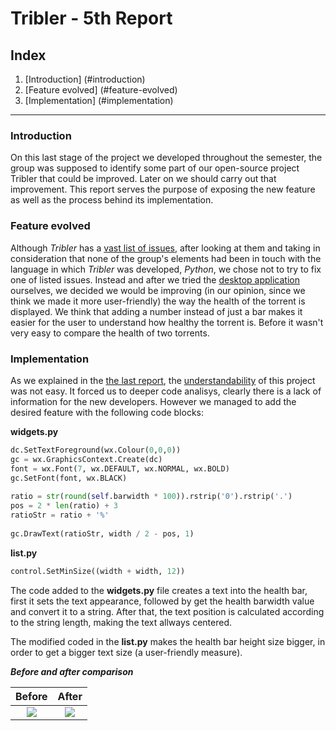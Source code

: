 # Tribler - 5th Report

## Index

1. [Introduction] (#introduction)
2. [Feature evolved] (#feature-evolved)
3. [Implementation] (#implementation)

***

### Introduction

On this last stage of the project we developed throughout the semester, the group was supposed to identify some part of our open-source project Tribler that could be improved. Later on we should carry out that improvement. This report serves the purpose of exposing the new feature as well as the process behind its implementation.

### Feature evolved

Although _Tribler_ has a [vast list of issues](https://github.com/Tribler/tribler/issues), after looking at them and taking in consideration that none of the group's elements had been in touch with the language in which _Tribler_ was developed, _Python_, we chose not to try to fix one of listed issues. Instead and after we tried the [desktop application](https://github.com/Tribler/tribler/releases/tag/v6.4.3) ourselves, we decided we would be improving (in our opinion, since we think we made it more user-friendly) the way the health of the torrent is displayed. We think that adding a number instead of just a bar makes it easier for the user to understand how healthy the torrent is. Before it wasn't very easy to compare the health of two torrents.

### Implementation

As we explained in the [the last report](https://github.com/pedrofraga/tribler/blob/devel/esof-docs/4.%20Software%20Verification%20and%20Validation.md), the [understandability](https://github.com/pedrofraga/tribler/blob/devel/esof-docs/4.%20Software%20Verification%20and%20Validation.md#understandability) of this project was not easy. It forced us to deeper code analisys, clearly there is a lack of information for the new developers. However we managed to add the desired feature with the following code blocks:

**widgets.py**
```python
dc.SetTextForeground(wx.Colour(0,0,0))
gc = wx.GraphicsContext.Create(dc)
font = wx.Font(7, wx.DEFAULT, wx.NORMAL, wx.BOLD)
gc.SetFont(font, wx.BLACK)
        
ratio = str(round(self.barwidth * 100)).rstrip('0').rstrip('.')
pos = 2 * len(ratio) + 3
ratioStr = ratio + '%'
        
gc.DrawText(ratioStr, width / 2 - pos, 1)

```

**list.py**

```python
control.SetMinSize((width + width, 12))
```


The code added to the **widgets.py** file creates a text into the health bar, first it sets the text appearance, followed by get the health barwidth value and convert it to a string. After that, the text position is calculated according to the string length, making the text allways centered.


The modified coded in the **list.py** makes the health bar height size bigger, in order to get a bigger text size (a user-friendly measure).



***Before and after comparison***

Before                     |  After
:-------------------------:|:-------------------------:
![](https://raw.githubusercontent.com/pedrofraga/tribler/devel/esof-docs/images/tribler_old.png)  |  ![](https://raw.githubusercontent.com/pedrofraga/tribler/devel/esof-docs/images/tribler_new.png)
